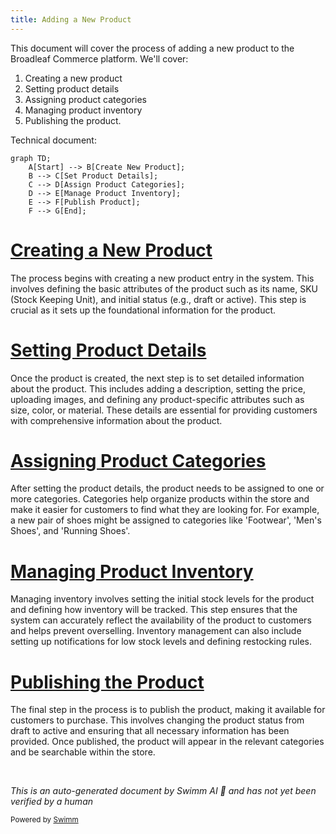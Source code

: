 ```yaml
---
title: Adding a New Product
---
```

This document will cover the process of adding a new product to the Broadleaf Commerce platform. We'll cover:

1. Creating a new product
2. Setting product details
3. Assigning product categories
4. Managing product inventory
5. Publishing the product.

Technical document: <SwmLink doc-title="" repo-id="Z2l0aHViJTNBJTNBQnJvYWRsZWFmQ29tbWVyY2UtZGVtby1uZXclM0ElM0FTd2ltbS1EZW1v" path="/.swm/.ai1f2ej8.sw.md"></SwmLink>

```mermaid
graph TD;
    A[Start] --> B[Create New Product];
    B --> C[Set Product Details];
    C --> D[Assign Product Categories];
    D --> E[Manage Product Inventory];
    E --> F[Publish Product];
    F --> G[End];
```

# [Creating a New Product](https://app.swimm.io/repos/Z2l0aHViJTNBJTNBQnJvYWRsZWFmQ29tbWVyY2UtZGVtby1uZXclM0ElM0FTd2ltbS1EZW1v/docs/ai1f2ej8#creating-a-new-product)

The process begins with creating a new product entry in the system. This involves defining the basic attributes of the product such as its name, SKU (Stock Keeping Unit), and initial status (e.g., draft or active). This step is crucial as it sets up the foundational information for the product.

# [Setting Product Details](https://app.swimm.io/repos/Z2l0aHViJTNBJTNBQnJvYWRsZWFmQ29tbWVyY2UtZGVtby1uZXclM0ElM0FTd2ltbS1EZW1v/docs/ai1f2ej8#setting-product-details)

Once the product is created, the next step is to set detailed information about the product. This includes adding a description, setting the price, uploading images, and defining any product-specific attributes such as size, color, or material. These details are essential for providing customers with comprehensive information about the product.

# [Assigning Product Categories](https://app.swimm.io/repos/Z2l0aHViJTNBJTNBQnJvYWRsZWFmQ29tbWVyY2UtZGVtby1uZXclM0ElM0FTd2ltbS1EZW1v/docs/ai1f2ej8#assigning-product-categories)

After setting the product details, the product needs to be assigned to one or more categories. Categories help organize products within the store and make it easier for customers to find what they are looking for. For example, a new pair of shoes might be assigned to categories like 'Footwear', 'Men's Shoes', and 'Running Shoes'.

# [Managing Product Inventory](https://app.swimm.io/repos/Z2l0aHViJTNBJTNBQnJvYWRsZWFmQ29tbWVyY2UtZGVtby1uZXclM0ElM0FTd2ltbS1EZW1v/docs/ai1f2ej8#managing-product-inventory)

Managing inventory involves setting the initial stock levels for the product and defining how inventory will be tracked. This step ensures that the system can accurately reflect the availability of the product to customers and helps prevent overselling. Inventory management can also include setting up notifications for low stock levels and defining restocking rules.

# [Publishing the Product](https://app.swimm.io/repos/Z2l0aHViJTNBJTNBQnJvYWRsZWFmQ29tbWVyY2UtZGVtby1uZXclM0ElM0FTd2ltbS1EZW1v/docs/ai1f2ej8#publishing-the-product)

The final step in the process is to publish the product, making it available for customers to purchase. This involves changing the product status from draft to active and ensuring that all necessary information has been provided. Once published, the product will appear in the relevant categories and be searchable within the store.

&nbsp;

*This is an auto-generated document by Swimm AI 🌊 and has not yet been verified by a human*

<SwmMeta version="3.0.0" repo-id="Z2l0aHViJTNBJTNBQnJvYWRsZWFmQ29tbWVyY2UtZGVtby1uZXclM0ElM0FTd2ltbS1EZW1v" repo-name="BroadleafCommerce-demo-new" doc-type="product-flows"><sup>Powered by [Swimm](/)</sup></SwmMeta>
